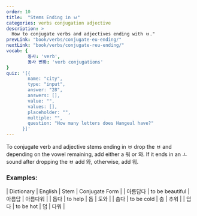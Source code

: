 ```yaml
---
order: 10
title:  "Stems Ending in ㅂ"
categories: verbs conjugation adjective
description: >
  How to conjugate verbs and adjectives ending with ㅂ."
prevLink: "book/verbs/conjugate-eu-ending/"
nextLink: "book/verbs/conjugate-reu-ending/"
vocab: {
		동사: 'verb',
		동사 변화: 'verb conjugations'
}
quiz: '[{
        name: "city",
        type: "input",
        answer: "28",
        answers: [],
        value: "",
        values: [],
        placeholder: "",
        multiple: "",
        question: "How many letters does Hangeul have?"
      }]'
---
```

To conjugate verb and adjective stems ending in ㅂ drop the ㅂ
and depending on the vowel remaining, add either a 워 or 와. If it ends in
an ㅗ sound after dropping the ㅂ add 와, otherwise, add 워.

### Examples:

| Dictionary | English | Stem | Conjugate Form |
| 아름답다 | to be beautiful | 아름답 | 아름다워 |
| 돕다 | to help | 돕 | 도와 |
| 춥다 | to be cold | 춥 | 추워 |
| 덥다 | to be hot | 덥 | 다워 |
